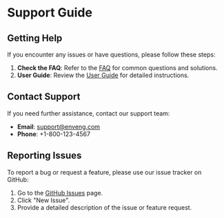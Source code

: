 # Support Guide

## Getting Help
If you encounter any issues or have questions, please follow these steps:

1. **Check the FAQ**: Refer to the [FAQ](FAQ.md) for common questions and solutions.
2. **User Guide**: Review the [User Guide](USER_GUIDE.md) for detailed instructions.

## Contact Support
If you need further assistance, contact our support team:

- **Email**: support@enveng.com
- **Phone**: +1-800-123-4567

## Reporting Issues
To report a bug or request a feature, please use our issue tracker on GitHub:

1. Go to the [GitHub Issues](https://github.com/enveng/web-app/issues) page.
2. Click "New Issue".
3. Provide a detailed description of the issue or feature request.
